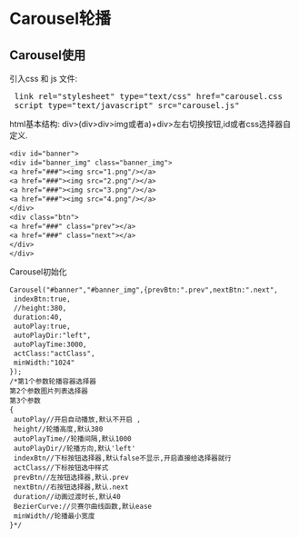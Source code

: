 # Carousel轮播  
## Carousel使用  
引入css 和 js 文件:    
<pre>
 link rel="stylesheet" type="text/css" href="carousel.css   
 script type="text/javascript" src="carousel.js" 
</pre>    
  
  html基本结构: div\>(div\>div\>img或者a)+div\>左右切换按钮,id或者css选择器自定义.

    <div id="banner">    
    <div id="banner_img" class="banner_img">  
    <a href="###"><img src="1.png"/></a>  
    <a href="###"><img src="2.png"/></a>  
    <a href="###"><img src="3.png"/></a>  
    <a href="###"><img src="4.png"/></a>  
    </div>   
    <div class="btn">   
    <a href="###" class="prev"></a>   
    <a href="###" class="next"></a>   
    </div>    
    </div>   


Carousel初始化   

    Carousel("#banner","#banner_img",{prevBtn:".prev",nextBtn:".next",   
     indexBtn:true,   
     //height:380,   
     duration:40,   
     autoPlay:true,   
     autoPlayDir:"left",   
     autoPlayTime:3000,   
     actClass:"actClass",  
     minWidth:"1024"   
    });   
    /*第1个参数轮播容器选择器   
    第2个参数图片列表选择器   
    第3个参数   
    {   
     autoPlay//开启自动播放,默认不开启 ,  
     height//轮播高度,默认380  
     autoPlayTime//轮播间隔,默认1000  
     autoPlayDir//轮播方向,默认'left'   
     indexBtn//下标按钮选择器,默认false不显示,开启直接给选择器就行   
     actClass//下标按钮选中样式   
     prevBtn//左按钮选择器,默认.prev   
     nextBtn//右按钮选择器,默认.next   
     duration//动画过渡时长,默认40  
     BezierCurve://贝赛尔曲线函数,默认ease   
     minWidth//轮播最小宽度   
    }*/   
